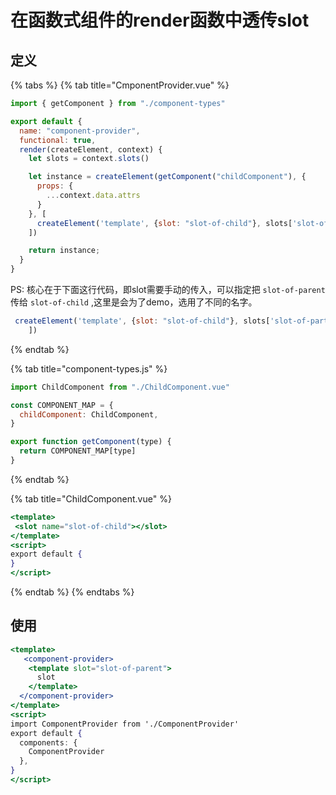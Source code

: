 # 在函数式组件的render函数中透传slot

## 定义

{% tabs %}
{% tab title="CmponentProvider.vue" %}
```javascript
import { getComponent } from "./component-types"

export default {
  name: "component-provider",
  functional: true,
  render(createElement, context) {
    let slots = context.slots()

    let instance = createElement(getComponent("childComponent"), {
      props: {
        ...context.data.attrs
      }
    }, [
      createElement('template', {slot: "slot-of-child"}, slots['slot-of-partent'])
    ])

    return instance;
  }
}
```

PS:  核心在于下面这行代码，即slot需要手动的传入，可以指定把 `slot-of-parent` 传给  `slot-of-child` ,这里是会为了demo，选用了不同的名字。

```javascript
 createElement('template', {slot: "slot-of-child"}, slots['slot-of-partent'])
    ])
```
{% endtab %}

{% tab title="component-types.js" %}
```javascript
import ChildComponent from "./ChildComponent.vue"

const COMPONENT_MAP = {
  childComponent: ChildComponent,
}

export function getComponent(type) {
  return COMPONENT_MAP[type]
}

```
{% endtab %}

{% tab title="ChildComponent.vue" %}
```jsx
<template>
 <slot name="slot-of-child"></slot>
</template>
<script>
export default {
}
</script>
```
{% endtab %}
{% endtabs %}

## 使用

```jsx
<template>   
   <component-provider>
    <template slot="slot-of-parent">
      slot
    </template>
  </component-provider>
</template>
<script>
import ComponentProvider from './ComponentProvider'
export default {
  components: {
    ComponentProvider
  },
}
</script>
```

